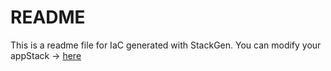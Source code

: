 # README
This is a readme file for IaC generated with StackGen.
You can modify your appStack -> [here](http://main.dev.stackgen.com/appstacks/fe9baab6-5c35-4449-88c7-9cb36693fa01)
